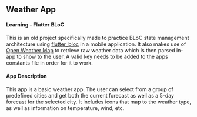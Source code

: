 ## Weather App ##
#### Learning - Flutter BLoC ####

This is an old project specifically made to practice BLoC state management architecture using [flutter_bloc](https://pub.dev/packages/flutter_bloc) in a mobile application.
It also makes use of [Open Weather Map](https://openweathermap.org/) to retrieve raw weather data which is then parsed in-app to show to the user.
A valid key needs to be added to the apps constants file in order for it to work.

#### App Description ####

This app is a basic weather app. The user can select from a group of predefined cities and get both the current forecast as well as a 5-day forecast for the selected city. It includes icons that map to the weather type, as well as information on temperature, wind, etc.
